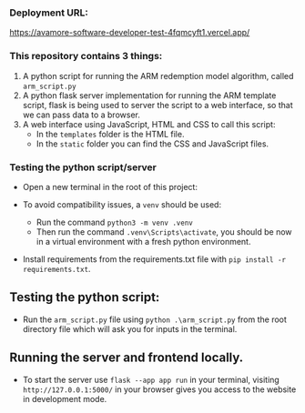 ### Deployment URL:

https://avamore-software-developer-test-4fqmcyft1.vercel.app/

### This repository contains 3 things:

1. A python script for running the ARM redemption model algorithm, called `arm_script.py`
2. A python flask server implementation for running the ARM template script,
   flask is being used to server the script to a web interface, so that we can pass data to a browser.
3. A web interface using JavaScript, HTML and CSS to call this script:
   - In the `templates` folder is the HTML file.
   - In the `static` folder you can find the CSS and JavaScript files.

### Testing the python script/server

- Open a new terminal in the root of this project:

- To avoid compatibility issues, a `venv` should be used:
  - Run the command `python3 -m venv .venv`
  - Then run the command `.venv\Scripts\activate`, you should be now in a virtual environment with a fresh python environment.
- Install requirements from the requirements.txt file with `pip install -r requirements.txt`.

## Testing the python script:

- Run the `arm_script.py` file using `python .\arm_script.py` from the root directory file which will ask you for inputs in the terminal.

## Running the server and frontend locally.

- To start the server use `flask --app app run` in your terminal, visiting `http://127.0.0.1:5000/` in your browser gives you access to the website in development mode.
